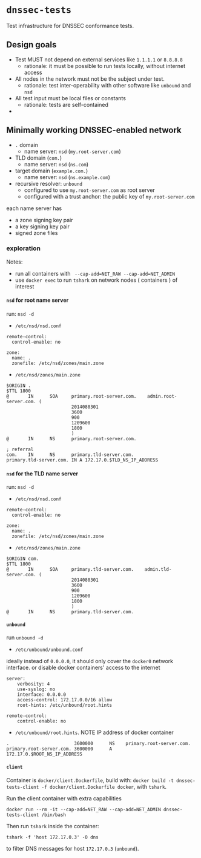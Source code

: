 # `dnssec-tests`

Test infrastructure for DNSSEC conformance tests.

## Design goals

- Test MUST not depend on external services like `1.1.1.1` or `8.8.8.8`
  - rationale: it must be possible to run tests locally, without internet access
- All nodes in the network must not be the subject under test. 
  - rationale: test inter-operability with other software like `unbound` and `nsd`
- All test input must be local files or constants
  - rationale: tests are self-contained
- 

## Minimally working DNSSEC-enabled network

- `.` domain
  - name server: `nsd` (`my.root-server.com`)
- TLD domain (`com.`)
  - name server: `nsd` (`ns.com`)
- target domain (`example.com.`)
  - name server: `nsd` (`ns.example.com`)
- recursive resolver: `unbound`
  - configured to use `my.root-server.com` as root server
  - configured with a trust anchor: the public key of `my.root-server.com`

each name server has
- a zone signing key pair
- a key signing key pair
- signed zone files

### exploration

Notes:

- run all containers with ` --cap-add=NET_RAW --cap-add=NET_ADMIN`
- use `docker exec` to run `tshark` on network nodes ( containers ) of interest

#### `nsd` for root name server

run: `nsd -d`

- `/etc/nsd/nsd.conf`

``` text
remote-control:
  control-enable: no

zone:
  name: .
  zonefile: /etc/nsd/zones/main.zone
```

- `/etc/nsd/zones/main.zone`

``` text
$ORIGIN .
$TTL 1800
@       IN      SOA     primary.root-server.com.    admin.root-server.com. (
                        2014080301
                        3600
                        900
                        1209600
                        1800
                        )
@       IN      NS      primary.root-server.com.

; referral
com.    IN      NS      primary.tld-server.com.
primary.tld-server.com. IN A 172.17.0.$TLD_NS_IP_ADDRESS
```

#### `nsd` for the TLD name server

run: `nsd -d`

- `/etc/nsd/nsd.conf`

``` text
remote-control:
  control-enable: no

zone:
  name: .
  zonefile: /etc/nsd/zones/main.zone
```

- `/etc/nsd/zones/main.zone`

``` text
$ORIGIN com.
$TTL 1800
@       IN      SOA     primary.tld-server.com.    admin.tld-server.com. (
                        2014080301
                        3600
                        900
                        1209600
                        1800
                        )
@       IN      NS      primary.tld-server.com.
```
#### `unbound` 

run `unbound -d`

- `/etc/unbound/unbound.conf`

ideally instead of `0.0.0.0`, it should only cover the `docker0` network interface. or disable docker containers' access to the internet

``` text
server:
    verbosity: 4
    use-syslog: no
    interface: 0.0.0.0
    access-control: 172.17.0.0/16 allow
    root-hints: /etc/unbound/root.hints

remote-control:
    control-enable: no
```

- `/etc/unbound/root.hints`. NOTE IP address of docker container

``` text
.                        3600000      NS    primary.root-server.com.
primary.root-server.com. 3600000      A     172.17.0.$ROOT_NS_IP_ADDRESS
```

#### `client`

Container is `docker/client.Dockerfile`, build with: `docker build -t dnssec-tests-client -f docker/client.Dockerfile docker`, with `tshark`.

Run the client container with extra capabilities

```shell
docker run --rm -it --cap-add=NET_RAW --cap-add=NET_ADMIN dnssec-tests-client /bin/bash
```

Then run `tshark` inside the container:

```shell
tshark -f 'host 172.17.0.3' -O dns
```

to filter DNS messages for host `172.17.0.3` (`unbound`).
